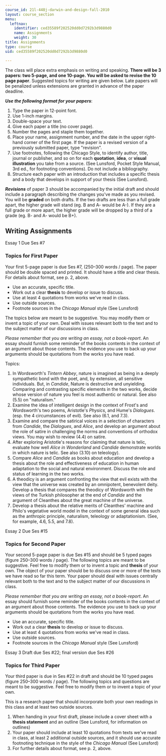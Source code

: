 ```yaml
---
course_id: 21l-448j-darwin-and-design-fall-2010
layout: course_section
menu:
  leftnav:
    identifier: ced35589f202520dd0d7292b3d9880d0
    name: Assignments
    weight: 30
title: Assignments
type: course
uid: ced35589f202520dd0d7292b3d9880d0

---
```


The class will place extra emphasis on writing and speaking. **There will be 3 papers: two 5-page, and one 10-page. You will be asked to revise the 10 page paper**. Suggested topics for writing are given below. Late papers will be penalized unless extensions are granted in advance of the paper deadline.

**_Use the following format for your papers_**:

1.  Type the paper in 12-point font.
2.  Use 1-inch margins.
3.  Double-space your text.
4.  Give each paper a title (no cover page).
5.  Number the pages and staple them together.
6.  Place your name, assignment number, and the date in the upper right-hand corner of the first page. If the paper is a revised version of a previously submitted paper, type "revision".
7.  Use footnotes, following the Chicago Style, to identify author, title, journal or publisher, and so on for each **quotation**, **idea**, or **visual illustration** you take from a source. (See Lunsford, Pocket Style Manual, 3rd ed., for footnoting conventions). Do not include a bibliography.
8.  Structure each paper with an introduction that includes a specific thesis and a body that develops in support of your thesis (See Lunsford).

**_Revisions_** of paper 3 should be accompanied by the initial draft and should include a paragraph describing the changes you've made as you revised. You will be **graded** on both drafts. If the two drafts are less than a full grade apart, the higher grade will stand (eg. B and A- would be A-). If they are a full grade or more apart, the higher grade will be dropped by a third of a grade (eg. B- and A- would be B+).

Writing Assignments
-------------------

Essay 1 Due Ses #7

### Topics for First Paper

Your first 5-page paper is due Ses #7, (250–300 words / page). The paper should be double spaced and printed. It should have a title and clear thesis. For details about format, see p. 2, above.

*   Use an accurate, specific title.
*   Work out a clear **thesis** to develop or issue to discuss.
*   Use at least 4 quotations from works we've read in class.
*   Use outside sources.
*   Footnote sources in the _Chicago Manual_ style (See Lunsford)

The topics below are meant to be suggestive. You may modify them or invent a topic of your own. Deal with issues relevant both to the text and to the subject matter of our discussions in class.

_Please remember that you are writing an essay, not a book-report_. An essay should furnish some reminder of the books contents in the context of an argument about those contents. The evidence you use to back up your arguments should be quotations from the works you have read.

Topics:

1.  In Wordsworth's _Tintern Abbey_, nature is imagined as being in a deeply sympathetic bond with the poet, and, by extension, all sensitive individuals. But, in _Candide_, Nature is destructive and unyielding. Comparing and contrasting specific elements in the two works, decide whose version of nature you feel is most authentic or natural. See also (5.5) on "naturalism."
2.  Examine the idea of intelligent design in the context of Frost's and Wordsworth's two poems, Aristotle's _Physics_, and Hume's _Dialogues_. (esp. the 4 circumstances of evil). See also (6.1, and 7.3).
3.  Examine and compare the satirical voices in a selection of characters from _Candide_, the _Dialogues_, and _Alice_, and develop an argument about the role of satire in challenging the norms and conventions of orthodox views. You may wish to review (4.4) on satire.
4.  After exploring Aristotle's reasons for claiming that nature is telic, evaluate how well _Alice in Wonderland_ and _Candide_ demonstrate worlds in which nature is telic. See also (3.10) on teleology).
5.  Compare _Alice_ and _Candide_ as books about education and develop a thesis about the role and effectiveness of education in human adaptation to the social and natural environment. Discuss the role and status of learning in the two works.
6.  A theodicy is an argument confronting the view that evil exists with the view that the universe was created by an omnipotent, benevolent deity. Develop a thesis that compares the theodicy of Wordsworth with the views of the Turkish philosopher at the end of _Candide_ and the argument of Cleanthes about the great machine of the universe.
7.  Develop a thesis about the relative merits of Cleanthes' machine and Philo's vegetative world model in the context of some general idea such as the anthropic principle, naturalism, teleology or adaptationism. (See, for example, 4.6, 5.5, and 7.8).

Essay 2 Due Ses #15

### Topics for Second Paper

Your second 5-page paper is due Ses #15 and should be 5 typed pages (figure 250–300 words / page). The following topics are meant to be suggestive. Feel free to modify them or to invent a topic and **thesis** of your own. The object of your paper should be to discuss one or more of the texts we have read so far this term. Your paper should deal with issues centrally relevant both to the text and to the subject matter of our discussions in class.

_Please remember that you are writing an essay, not a book-report_. An essay should furnish some reminder of the books contents in the context of an argument about those contents. The evidence you use to back up your arguments should be quotations from the works you have read.

*   Use an accurate, specific title.
*   Work out a clear **thesis** to develop or issue to discuss.
*   Use at least 4 quotations from works we've read in class.
*   Use outside sources.
*   Footnote sources in the _Chicago Manual_ style (See Lunsford)

Essay 3 Draft due Ses #22; final version due Ses #26

### Topics for Third Paper

Your third paper is due in Ses #22 in draft and should be 10 typed pages (figure 250–300 words / page). The following topics and questions are meant to be suggestive. Feel free to modify them or to invent a topic of your own.

This is a research paper that should incorporate both your own readings in this class and at least two outside sources.

1.  When handing in your first draft, please include a cover sheet with a **thesis statement** and an outline (See Lunsford, for information on outlines)
2.  Your paper should include at least 10 quotations from texts we've read in class, at least 2 additional outside sources, and it should use accurate footnoting technique in the style of the _Chicago Manual_ (See Lunsford)
3.  For further details about format, see p. 2, above.